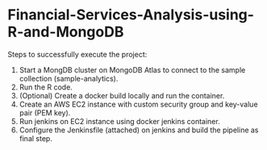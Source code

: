 # Financial-Services-Analysis-using-R-and-MongoDB

Steps to successfully execute the project:
1) Start a MongDB cluster on MongoDB Atlas to connect to the sample collection (sample-analytics).
2) Run the R code.
3) (Optional) Create a docker build locally and run the container.
4) Create an AWS EC2 instance with custom security group and key-value pair (PEM key).
5) Run jenkins on EC2 instance using docker jenkins container.
6) Configure the Jenkinsfile (attached) on jenkins and build the pipeline as final step.
